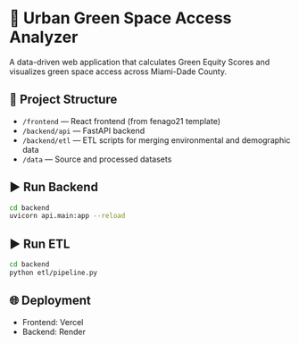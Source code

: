 # 🌿 Urban Green Space Access Analyzer

A data-driven web application that calculates Green Equity Scores and visualizes green space access across Miami-Dade County.

## 📁 Project Structure

- `/frontend` — React frontend (from fenago21 template)
- `/backend/api` — FastAPI backend
- `/backend/etl` — ETL scripts for merging environmental and demographic data
- `/data` — Source and processed datasets

## ▶️ Run Backend
```bash
cd backend
uvicorn api.main:app --reload
```

## ▶️ Run ETL
```bash
cd backend
python etl/pipeline.py
```

## 🌐 Deployment
- Frontend: Vercel
- Backend: Render